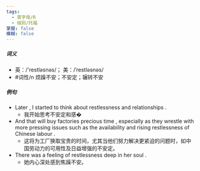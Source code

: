 ```yaml
---
tags:
  - 首字母/R
  - 级别/托福
掌握: false
模糊: false
---
```

##### 词义
- 英：/'restləsnəs/； 美：/ˈrestləsnəs/
- #词性/n  烦躁不安；不安定；辗转不安
##### 例句
- Later , I started to think about restlessness and relationships .
	- 我开始思考不安定和感�
- And that will buy factories precious time , especially as they wrestle with more pressing issues such as the availability and rising restlessness of Chinese labour .
	- 这将为工厂换取宝贵的时间，尤其当他们努力解决更紧迫的问题时，如中国劳动力的可用性及日益增强的不安定。
- There was a feeling of restlessness deep in her soul .
	- 她内心深处感到焦躁不安。

